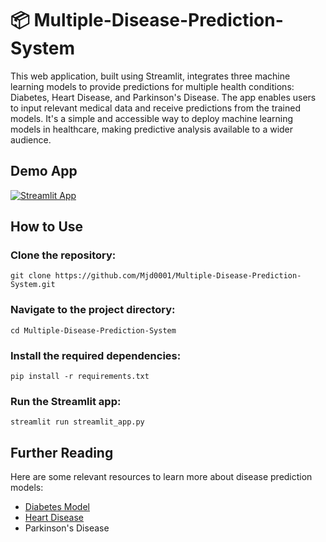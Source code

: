 # 📦 Multiple-Disease-Prediction-System

This web application, built using Streamlit, integrates three machine learning models to provide predictions for multiple health conditions: Diabetes, Heart Disease, and Parkinson's Disease. The app enables users to input relevant medical data and receive predictions from the trained models. It's a simple and accessible way to deploy machine learning models in healthcare, making predictive analysis available to a wider audience.

## Demo App

[![Streamlit App](https://static.streamlit.io/badges/streamlit_badge_black_white.svg)](https://multiple-disease-prediction-systemx.streamlit.app/)


## How to Use
### Clone the repository:
```
git clone https://github.com/Mjd0001/Multiple-Disease-Prediction-System.git
```

### Navigate to the project directory:
```
cd Multiple-Disease-Prediction-System
```
### Install the required dependencies:
```
pip install -r requirements.txt
```
### Run the Streamlit app:
```
streamlit run streamlit_app.py
```

## Further Reading
Here are some relevant resources to learn more about disease prediction models:
- [Diabetes Model](https://github.com/Mjd0001/Diabetes_Prediction.git)
- [Heart Disease](https://github.com/Mjd0001/heart-disease-prediction-system.git)
- Parkinson's Disease



